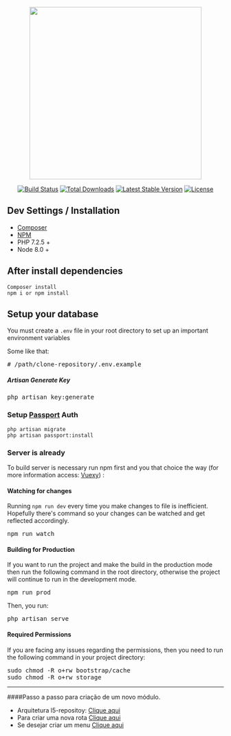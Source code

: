 <p align="center"><img src="https://res.cloudinary.com/dtfbvvkyp/image/upload/v1566331377/laravel-logolockup-cmyk-red.svg" width="400"></p>

<p align="center">
<a href="https://travis-ci.org/laravel/framework"><img src="https://travis-ci.org/laravel/framework.svg" alt="Build Status"></a>
<a href="https://packagist.org/packages/laravel/framework"><img src="https://poser.pugx.org/laravel/framework/d/total.svg" alt="Total Downloads"></a>
<a href="https://packagist.org/packages/laravel/framework"><img src="https://poser.pugx.org/laravel/framework/v/stable.svg" alt="Latest Stable Version"></a>
<a href="https://packagist.org/packages/laravel/framework"><img src="https://poser.pugx.org/laravel/framework/license.svg" alt="License"></a>
</p>

## Dev Settings / Installation

- [Composer](https://getcomposer.org/)
- [NPM](https://docs.npmjs.com/cli/install)
- PHP 7.2.5 +
- Node 8.0 +

## After install dependencies
    Composer install
    npm i or npm install

## Setup your database
You must create a <code>.env</code> file in your root directory to set up an important environment variables

Some like that:
<pre>
# /path/clone-repository/.env.example
</pre>

##### Artisan Generate Key
<pre>
php artisan key:generate
</pre>

### Setup [Passport](https://laravel.com/docs/7.x/passport#introduction) Auth
    php artisan migrate
    php artisan passport:install
    
### Server is already
To build server is necessary run npm first and you that choice the way (for more information access: [Vuexy](https://pixinvent.com/demo/vuexy-vuejs-admin-dashboard-template/documentation/development/laravelIntegration.html#installation)) :

#### Watching for changes
Running `npm run dev` every time you make changes to file is inefficient. Hopefully there's command so your changes can be watched and get reflected accordingly.  
<pre>
npm run watch
</pre>
#### Building for Production
If you want to run the project and make the build in the production mode then run the following command in the root directory, otherwise the project will continue to run in the development mode.
<pre>
npm run prod
</pre>
Then, you run:
<pre>
php artisan serve
</pre>

#### Required Permissions
If you are facing any issues regarding the permissions, then you need to run the following command in your project directory:
<pre>
sudo chmod -R o+rw bootstrap/cache
sudo chmod -R o+rw storage
</pre>


---

####Passo a passo para criação de um novo módulo.
- Arquitetura l5-repositoy: [Clique aqui](https://github.com/andersao/l5-repository)
- Para criar uma nova rota [Clique aqui](resources/js/src/router.js)
- Se desejar criar um menu [Clique aqui](resources/js/src/layouts/components/vertical-nav-menu/navMenuItems.js)
